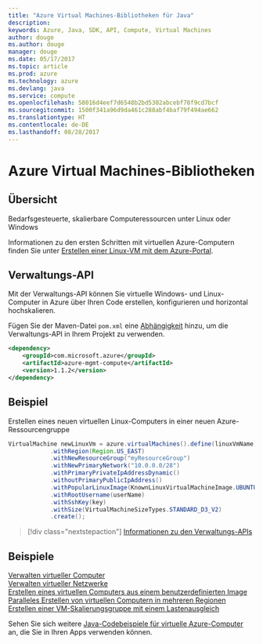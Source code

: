 ```yaml
---
title: "Azure Virtual Machines-Bibliotheken für Java"
description: 
keywords: Azure, Java, SDK, API, Compute, Virtual Machines
author: douge
ms.author: douge
manager: douge
ms.date: 05/17/2017
ms.topic: article
ms.prod: azure
ms.technology: azure
ms.devlang: java
ms.service: compute
ms.openlocfilehash: 58016d4eef7d6548b2bd5302abcebf78f9cd7bcf
ms.sourcegitcommit: 1500f341a96d9da461c288abf4baf79f494ae662
ms.translationtype: HT
ms.contentlocale: de-DE
ms.lasthandoff: 08/28/2017
---
```

# <a name="azure-virtual-machine-libraries"></a>Azure Virtual Machines-Bibliotheken

## <a name="overview"></a>Übersicht

Bedarfsgesteuerte, skalierbare Computeressourcen unter Linux oder Windows

Informationen zu den ersten Schritten mit virtuellen Azure-Computern finden Sie unter [Erstellen einer Linux-VM mit dem Azure-Portal](/azure/virtual-machines/linux/quick-create-portal).

## <a name="management-api"></a>Verwaltungs-API

Mit der Verwaltungs-API können Sie virtuelle Windows- und Linux-Computer in Azure über Ihren Code erstellen, konfigurieren und horizontal hochskalieren.

Fügen Sie der Maven-Datei `pom.xml` eine [Abhängigkeit](https://maven.apache.org/guides/getting-started/index.html#How_do_I_use_external_dependencies) hinzu, um die Verwaltungs-API in Ihrem Projekt zu verwenden.  

```XML
<dependency>
    <groupId>com.microsoft.azure</groupId>
    <artifactId>azure-mgmt-compute</artifactId>
    <version>1.1.2</version>
</dependency>
```   


## <a name="example"></a>Beispiel

Erstellen eines neuen virtuellen Linux-Computers in einer neuen Azure-Ressourcengruppe

```java
VirtualMachine newLinuxVm = azure.virtualMachines().define(linuxVmName)
            .withRegion(Region.US_EAST)
            .withNewResourceGroup("myResourceGroup")
            .withNewPrimaryNetwork("10.0.0.0/28")
            .withPrimaryPrivateIpAddressDynamic()
            .withoutPrimaryPublicIpAddress()
            .withPopularLinuxImage(KnownLinuxVirtualMachineImage.UBUNTU_SERVER_16_04_LTS)
            .withRootUsername(userName)
            .withSshKey(key)
            .withSize(VirtualMachineSizeTypes.STANDARD_D3_V2)
            .create();
```

> [!div class="nextstepaction"]
> [Informationen zu den Verwaltungs-APIs](/java/api/overview/azure/virtualmachines/managementapi)


## <a name="samples"></a>Beispiele

[Verwalten virtueller Computer][1]   
[Verwalten virtueller Netzwerke][6]   
[Erstellen eines virtuellen Computers aus einem benutzerdefinierten Image][2]   
[Paralleles Erstellen von virtuellen Computern in mehreren Regionen][5]    
[Erstellen einer VM-Skalierungsgruppe mit einem Lastenausgleich][7]    

[1]: ../docs-ref-conceptual/java-sdk-manage-virtual-machines.md
[2]: https://azure.microsoft.com/resources/samples/managed-disk-java-create-virtual-machine-using-custom-image/
[5]: ../docs-ref-conceptual/java-sdk-virtual-machines-in-parallel.md
[6]: ../docs-ref-conceptual/java-sdk-manage-virtual-networks.md
[7]: ../docs-ref-conceptual/java-sdk-manage-vm-scalesets.md

Sehen Sie sich weitere [Java-Codebeispiele für virtuelle Azure-Computer](https://azure.microsoft.com/resources/samples/?platform=java&term=VM) an, die Sie in Ihren Apps verwenden können.